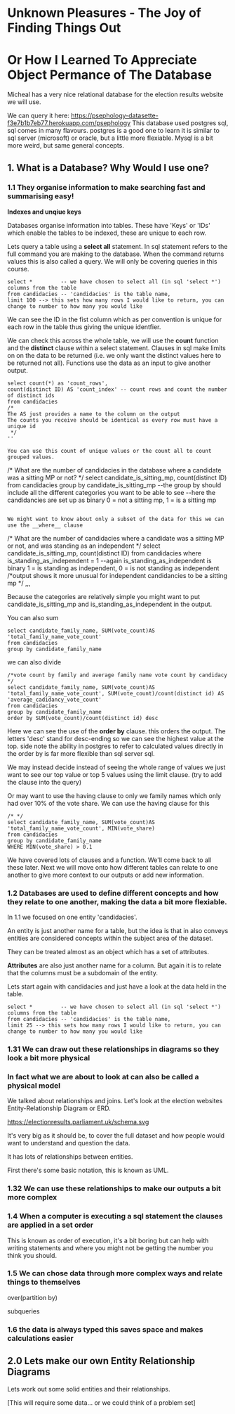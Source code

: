 # Unknown Pleasures - The Joy of Finding Things Out 
# Or How I Learned To Appreciate Object Permance of The Database

Micheal has a very nice relational database for the election results website we will use.

We can query it here: https://psephology-datasette-f3e7b1b7eb77.herokuapp.com/psephology
This database used postgres sql, sql comes in many flavours. postgres is a good one to learn it is similar to sql server (microsoft) or oracle, but a little more flexiable. Mysql is a bit more weird, but same general concepts.

## 1. What is a Database? Why Would I use one?

### 1.1 They organise information to make searching fast and summarising easy!
__Indexes and unqiue keys__

Databases organise information into tables. These have 'Keys' or 'IDs' which enable the tables to be indexed, these are unique to each row.

Lets query a table using a __select all__ statement. In sql statement refers to the full command you are making to the database. When the command returns values this is also called a query. We will only be covering queries in this course.

```
select *         -- we have chosen to select all (in sql 'select *') columns from the table
from candidacies -- 'candidacies' is the table name,  
limit 100 --> this sets how many rows I would like to return, you can change to number to how many you would like
```

We can see the ID in the fist column which as per convention is unique for each row in the table thus giving the unique identfier.

We can check this across the whole table, we will use the __count__ function and the __distinct__ clause within a select statement. 
Clauses in sql make limits on on the data to be returned (i.e. we only want the distinct values here to be returned not all). Functions use the data as an input to give another output.

```
select count(*) as 'count_rows', 
count(distinct ID) AS 'count_index' -- count rows and count the number of distinct ids
from candidacies
/*
The AS just provides a name to the column on the output
The counts you receive should be identical as every row must have a unique id
 */
''

You can use this count of unique values or the count all to count grouped values.

```
/* What are the number of candidacies in the database where a candidate was a sitting MP or not? */
select candidate_is_sitting_mp, count(distinct ID) 
from candidacies
group by candidate_is_sitting_mp 
--the group by should include all the different categories you want to be able to see
--here the candidancies are set up as binary 0 = not a sitting mp, 1 = is a sitting mp
```

We might want to know about only a subset of the data for this we can use the __where__ clause

```
/* What are the number of candidacies where a candidate was a sitting MP or not, and was standing as an independent */
select candidate_is_sitting_mp, count(distinct ID) 
from candidacies
where is_standing_as_independent = 1
--again is_standing_as_independent is binary 1 = is standing as independent, 0 = is not standing as independent
/*output shows it more unusual for independent candidancies to be a sitting mp */
,,,

Because the categories are relatively simple you might want to put candidate_is_sitting_mp and is_standing_as_independent in the output.

You can also sum
```
select candidate_family_name, SUM(vote_count)AS 'total_family_name_vote_count'
from candidacies
group by candidate_family_name

```

we can also divide

```
/*vote count by family and average family name vote count by candidacy */
select candidate_family_name, SUM(vote_count)AS 'total_family_name_vote_count', SUM(vote_count)/count(distinct id) AS 'average_cadidancy_vote_count'
from candidacies
group by candidate_family_name
order by SUM(vote_count)/count(distinct id) desc

```

Here we can see the use of the __order by__ clause. this orders the output. The letters 'desc' stand for desc-ending so we can see the highest value at the top.
side note the ability in postgres to refer to calculated values directly in the order by is far more flexible than sql server sql.

We may instead decide instead of seeing the whole range of values we just want to see our top value or top 5 values using the limit clause. (try to add the clause into the query)

Or may want to use the having clause to only we family names which only had over 10% of the vote share. We can use the having clause for this

```
/* */
select candidate_family_name, SUM(vote_count)AS 'total_family_name_vote_count', MIN(vote_share)
from candidacies
group by candidate_family_name
WHERE MIN(vote_share) > 0.1
```

We have covered lots of clauses and a function. We'll come back to all these later. 
Next we will move onto how different tables can relate to one another to give more context to our outputs or add new information.


### 1.2 Databases are used to define different concepts and how they relate to one another, making the data a bit more flexiable.

In 1.1 we focused on one entity 'candidacies'. 

An entity is just another name for a table, but the idea is that in also conveys entities are considered concepts within the subject area of the dataset. 

They can be treated almost as an object which has a set of attributes. 

**Attributes** are also just another name for a column. But again it is to relate that the columns must be a subdomain of the entity.

Lets start again with candidacies and just have a look at the data held in the table.

```
select *         -- we have chosen to select all (in sql 'select *') columns from the table
from candidacies -- 'candidacies' is the table name,  
limit 25 --> this sets how many rows I would like to return, you can change to number to how many you would like
```




### 1.31 We can draw out these relationships in diagrams so they look a bit more physical
### In fact what we are about to look at can also be called a __physical__ model

We talked about relationships and joins. Let's look at the election websites Entity-Relationship Diagram or ERD.

https://electionresults.parliament.uk/schema.svg

It's very big as it should be, to cover the full dataset and how people would want to understand and question the data.

It has lots of relationships between entities.

First there's some basic notation, this is known as UML.


### 1.32 We can use these relationships to make our outputs a bit more complex



### 1.4 When a computer is executing a sql statement the clauses are applied in a set order

This is known as order of execution, it's a bit boring but can help with writing statements and where you might not be getting the number you think you should.


### 1.5 We can chose data through more complex ways and relate things to themselves
 

over(partition by)

subqueries

### 1.6 the data is always typed this saves space and makes calculations easier




## 2.0 Lets make our own Entity Relationship Diagrams

Lets work out some solid entities and their relationships.

[This will require some data... or we could think of a problem set]


